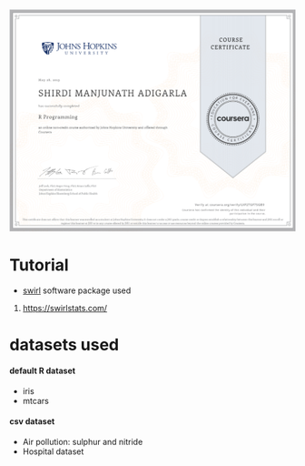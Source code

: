<a href = "https://www.coursera.org/account/accomplishments/certificate/LXP2TGF7SGB9"> <img src = "john-hokins-certificate.PNG">  </a>

# Tutorial

* [swirl](https://swirlstats.com/) software package used
1. https://swirlstats.com/

# datasets used

#### default R dataset
+ iris
+ mtcars

#### csv dataset
- Air pollution: sulphur and nitride
- Hospital dataset
